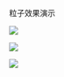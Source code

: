 粒子效果演示



![](http://cdn.qq764424567.top/42_216.gif)

![](http://cdn.qq764424567.top/17_851.gif)

![](http://cdn.qq764424567.top/42_216.gif)